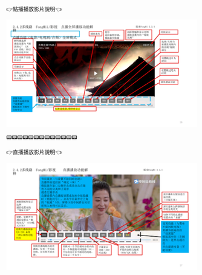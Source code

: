 

👉點播播放影片說明👈

![image](https://raw.githubusercontent.com/despot527/ylb/main/src/影片1.png)

📟📟📟📟📟📟📟📟📟📟📟📟📟


👉直播播放影片說明👈

![image](https://raw.githubusercontent.com/despot527/ylb/main/src/直播1.png)

